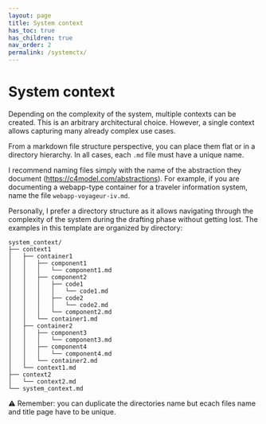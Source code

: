 ```yaml
---
layout: page
title: System context
has_toc: true
has_children: true
nav_order: 2
permalink: /systemctx/
---
```


# System context

Depending on the complexity of the system, multiple contexts can be created. This is an arbitrary architectural choice. However, a single context allows capturing many already complex use cases.

From a markdown file structure perspective, you can place them flat or in a directory hierarchy. In all cases, each `.md` file must have a unique name.

I recommend naming files simply with the name of the abstraction they document (<https://c4model.com/abstractions>). For example, if you are documenting a webapp-type container for a traveler information system, name the file `webapp-voyageur-iv.md`.

Personally, I prefer a directory structure as it allows navigating through the complexity of the system during the drafting phase without getting lost.
The examples in this template are organized by directory:

```plaintext
system_context/
├── context1
│   ├── container1
│   │   ├── component1
│   │   │   └── component1.md
│   │   ├── component2
│   │   │   ├── code1
│   │   │   │   └── code1.md
│   │   │   ├── code2
│   │   │   │   └── code2.md
│   │   │   └── component2.md
│   │   └── container1.md
│   ├── container2
│   │   ├── component3
│   │   │   └── component3.md
│   │   ├── component4
│   │   │   └── component4.md
│   │   └── container2.md
│   └── context1.md
├── context2
│   └── context2.md
└── system_context.md
```

⚠️ Remember: you can duplicate the directories name but ecach files name and title page have to be unique.

